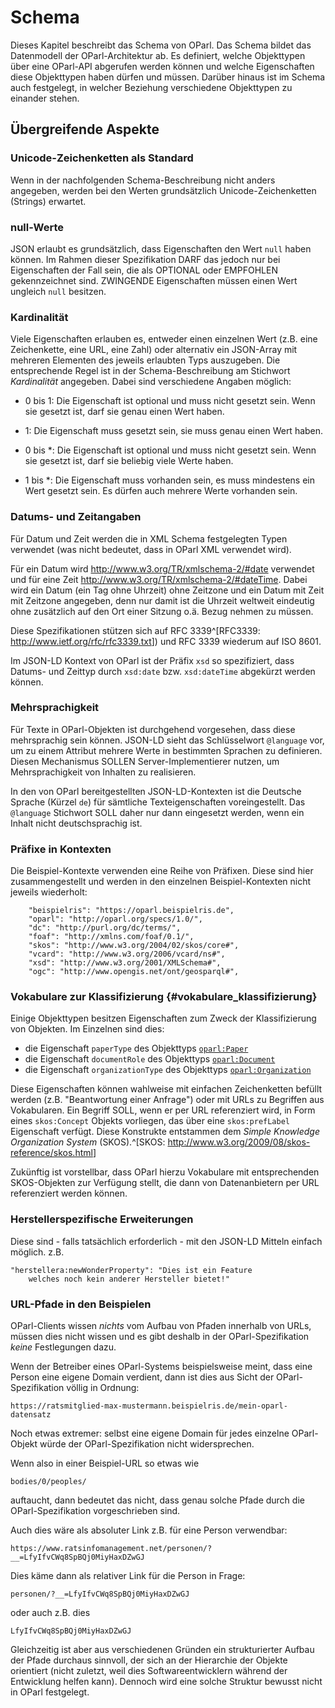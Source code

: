 Schema
======

Dieses Kapitel beschreibt das Schema von OParl. Das Schema bildet das
Datenmodell der OParl-Architektur ab. Es definiert, welche Objekttypen
über eine OParl-API abgerufen werden können und welche Eigenschaften
diese Objekttypen haben dürfen und müssen. Darüber hinaus ist im Schema
auch festgelegt, in welcher Beziehung verschiedene Objekttypen zu
einander stehen.


Übergreifende Aspekte
---------------------

### Unicode-Zeichenketten als Standard

Wenn in der nachfolgenden Schema-Beschreibung nicht anders angegeben, werden bei
den Werten grundsätzlich Unicode-Zeichenketten (Strings) erwartet.

### null-Werte

JSON erlaubt es grundsätzlich, dass Eigenschaften den Wert `null` haben können.
Im Rahmen dieser Spezifikation DARF das jedoch nur bei Eigenschaften der Fall sein,
die als OPTIONAL oder EMPFOHLEN gekennzeichnet sind. ZWINGENDE Eigenschaften müssen
einen Wert ungleich `null` besitzen.

### Kardinalität

Viele Eigenschaften erlauben es, entweder einen einzelnen Wert (z.B. eine Zeichenkette,
eine URL, eine Zahl) oder alternativ ein JSON-Array mit mehreren Elementen des
jeweils erlaubten Typs auszugeben. Die entsprechende Regel ist in der Schema-Beschreibung
am Stichwort _Kardinalität_ angegeben. Dabei sind verschiedene Angaben möglich:

* 0 bis 1: Die Eigenschaft ist optional und muss nicht gesetzt sein. Wenn sie gesetzt ist,
  darf sie genau einen Wert haben.

* 1: Die Eigenschaft muss gesetzt sein,
  sie muss genau einen Wert haben.

* 0 bis *: Die Eigenschaft ist optional und muss nicht gesetzt sein. Wenn sie gesetzt ist,
  darf sie beliebig viele Werte haben.

* 1 bis *: Die Eigenschaft muss vorhanden sein, es muss mindestens ein Wert gesetzt sein.
  Es dürfen auch mehrere Werte vorhanden sein.

### Datums- und Zeitangaben

Für Datum und Zeit werden die in XML Schema festgelegten Typen verwendet
(was nicht bedeutet, dass in OParl XML verwendet wird).

Für ein Datum wird http://www.w3.org/TR/xmlschema-2/#date verwendet und
für eine Zeit http://www.w3.org/TR/xmlschema-2/#dateTime. Dabei wird ein
Datum (ein Tag ohne Uhrzeit) ohne Zeitzone und ein Datum mit Zeit mit
Zeitzone angegeben, denn nur damit ist die Uhrzeit weltweit eindeutig
ohne zusätzlich auf den Ort einer Sitzung o.ä. Bezug nehmen zu müssen.

Diese Spezifikationen stützen sich auf RFC 3339^[RFC3339:
<http://www.ietf.org/rfc/rfc3339.txt>]) und RFC 3339 wiederum auf ISO 8601.

Im JSON-LD Kontext von OParl ist der Präfix `xsd` so spezifiziert, dass 
Datums- und Zeittyp durch `xsd:date` bzw. `xsd:dateTime` abgekürzt werden 
können.

### Mehrsprachigkeit

Für Texte in OParl-Objekten ist durchgehend vorgesehen, dass diese 
mehrsprachig sein können. JSON-LD sieht das Schlüsselwort
`@language` vor, um zu einem Attribut mehrere Werte in bestimmten
Sprachen zu definieren. Diesen Mechanismus SOLLEN Server-Implementierer
nutzen, um Mehrsprachigkeit von Inhalten zu realisieren.

In den von OParl bereitgestellten JSON-LD-Kontexten ist die Deutsche Sprache
(Kürzel `de`) für sämtliche Texteigenschaften voreingestellt. Das `@language`
Stichwort SOLL daher nur dann eingesetzt werden, wenn ein Inhalt nicht
deutschsprachig ist.

### Präfixe in Kontexten

Die Beispiel-Kontexte verwenden eine Reihe von Präfixen. Diese sind hier
zusammengestellt und werden in den einzelnen Beispiel-Kontexten nicht
jeweils wiederholt:

~~~~~  {#pcontext_praefixe .json}
    "beispielris": "https://oparl.beispielris.de",
    "oparl": "http://oparl.org/specs/1.0/",
    "dc": "http://purl.org/dc/terms/",
    "foaf": "http://xmlns.com/foaf/0.1/",
    "skos": "http://www.w3.org/2004/02/skos/core#",
    "vcard": "http://www.w3.org/2006/vcard/ns#",
    "xsd": "http://www.w3.org/2001/XMLSchema#",
    "ogc": "http://www.opengis.net/ont/geosparql#",
~~~~~

### Vokabulare zur Klassifizierung  {#vokabulare_klassifizierung}

Einige Objekttypen besitzen Eigenschaften zum Zweck der Klassifizierung von Objekten.
Im Einzelnen sind dies:

* die Eigenschaft `paperType` des Objekttyps [`oparl:Paper`](#oparl_paper)
* die Eigenschaft `documentRole` des Objekttyps [`oparl:Document`](#oparl_document)
* die Eigenschaft `organizationType` des Objekttyps [`oparl:Organization`](#oparl_organization)

Diese Eigenschaften können wahlweise mit einfachen Zeichenketten befüllt werden
(z.B. "Beantwortung einer Anfrage") oder mit URLs zu Begriffen aus
Vokabularen. Ein Begriff SOLL, wenn er per URL referenziert wird,
in Form eines `skos:Concept` Objekts vorliegen, das über eine `skos:prefLabel`
Eigenschaft verfügt. Diese Konstrukte entstammen dem _Simple Knowledge
Organization System_ (SKOS).^[SKOS: <http://www.w3.org/2009/08/skos-reference/skos.html>]

Zukünftig ist vorstellbar, dass OParl hierzu Vokabulare mit entsprechenden
SKOS-Objekten zur Verfügung stellt, die dann von Datenanbietern per URL
referenziert werden können.

### Herstellerspezifische Erweiterungen

Diese sind - falls tatsächlich erforderlich - mit den JSON-LD Mitteln einfach möglich. z.B.

~~~~~
"herstellera:newWonderProperty": "Dies ist ein Feature
    welches noch kein anderer Hersteller bietet!"
~~~~~

### URL-Pfade in den Beispielen

OParl-Clients wissen *nichts* vom Aufbau von Pfaden innerhalb von URLs,
müssen dies nicht wissen und es gibt deshalb in der OParl-Spezifikation
*keine* Festlegungen dazu.

Wenn der Betreiber eines OParl-Systems beispielsweise meint, dass eine
Person eine eigene Domain verdient, dann ist dies aus Sicht der OParl-Spezifikation
völlig in Ordnung:

~~~~~~~~~~
https://ratsmitglied-max-mustermann.beispielris.de/mein-oparl-datensatz
~~~~~~~~~~

Noch etwas extremer: selbst eine eigene Domain für jedes einzelne 
OParl-Objekt würde der OParl-Spezifikation nicht widersprechen.

Wenn also in einer Beispiel-URL so etwas wie

~~~~~~~~~~
bodies/0/peoples/
~~~~~~~~~~

auftaucht, dann bedeutet das nicht, dass genau solche Pfade durch
die OParl-Spezifikation vorgeschrieben sind.

Auch dies wäre als absoluter Link z.B. für eine Person verwendbar:

~~~~~~~~~~
https://www.ratsinfomanagement.net/personen/?__=LfyIfvCWq8SpBQj0MiyHaxDZwGJ
~~~~~~~~~~

Dies käme dann als relativer Link für die Person in Frage:

~~~~~~~~~~
personen/?__=LfyIfvCWq8SpBQj0MiyHaxDZwGJ
~~~~~~~~~~

oder auch z.B. dies
~~~~~~~~~~
LfyIfvCWq8SpBQj0MiyHaxDZwGJ
~~~~~~~~~~

Gleichzeitig ist aber aus verschiedenen Gründen ein strukturierter Aufbau
der Pfade durchaus sinnvoll, der sich an der Hierarchie der Objekte
orientiert (nicht zuletzt, weil dies Softwareentwicklern während der
Entwicklung helfen kann). Dennoch wird eine solche Struktur bewusst
nicht in OParl festgelegt.
